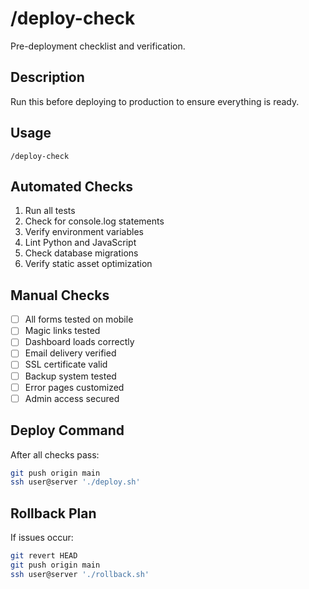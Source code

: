 # /deploy-check

Pre-deployment checklist and verification.

## Description
Run this before deploying to production to ensure everything is ready.

## Usage
```
/deploy-check
```

## Automated Checks
1. Run all tests
2. Check for console.log statements
3. Verify environment variables
4. Lint Python and JavaScript
5. Check database migrations
6. Verify static asset optimization

## Manual Checks
- [ ] All forms tested on mobile
- [ ] Magic links tested
- [ ] Dashboard loads correctly
- [ ] Email delivery verified
- [ ] SSL certificate valid
- [ ] Backup system tested
- [ ] Error pages customized
- [ ] Admin access secured

## Deploy Command
After all checks pass:
```bash
git push origin main
ssh user@server './deploy.sh'
```

## Rollback Plan
If issues occur:
```bash
git revert HEAD
git push origin main
ssh user@server './rollback.sh'
```